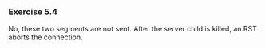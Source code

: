 ### Exercise 5.4

No, these two segments are not sent. After the server child is killed, an RST aborts the connection.
